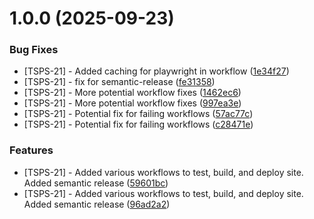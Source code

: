 # 1.0.0 (2025-09-23)

### Bug Fixes

- [TSPS-21] - Added caching for playwright in workflow ([1e34f27](https://github.com/Treysouz/PortfolioSiteV2/commit/1e34f2708856015beaccedbc386b11f542ed32d1))
- [TSPS-21] - fix for semantic-release ([fe31358](https://github.com/Treysouz/PortfolioSiteV2/commit/fe31358ac449d684e9585624cb589496ef9982c3))
- [TSPS-21] - More potential workflow fixes ([1462ec6](https://github.com/Treysouz/PortfolioSiteV2/commit/1462ec6a9975499ca3f605892f5cdcea7d70b26a))
- [TSPS-21] - More potential workflow fixes ([997ea3e](https://github.com/Treysouz/PortfolioSiteV2/commit/997ea3e6c3af1d850103705390317d0322b7865b))
- [TSPS-21] - Potential fix for failing workflows ([57ac77c](https://github.com/Treysouz/PortfolioSiteV2/commit/57ac77cfd96de8d638fd448107da8d96a9c76612))
- [TSPS-21] - Potential fix for failing workflows ([c28471e](https://github.com/Treysouz/PortfolioSiteV2/commit/c28471ec4afe4a06d5c3b46263b36eabb2681180))

### Features

- [TSPS-21] - Added various workflows to test, build, and deploy site. Added semantic release ([59601bc](https://github.com/Treysouz/PortfolioSiteV2/commit/59601bc05ace97a8cc370a63833520e0bd98937b))
- [TSPS-21] - Added various workflows to test, build, and deploy site. Added semantic release ([96ad2a2](https://github.com/Treysouz/PortfolioSiteV2/commit/96ad2a25db3af545ae8d3238afc14a983f103eee))
